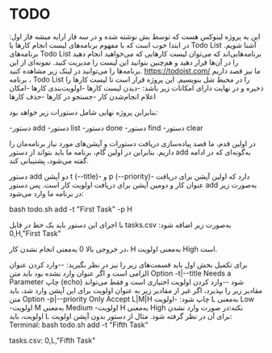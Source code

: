 # TODO
این یه پروژه لینوکس هست که توسط بش نوشته شده و در سه فاز ارايه میشه
فاز اول:
در ابتدا خوب است که با مفهوم برنامه‌های لیست انجام کار‌ها یا Todo List آشنا شویم. برنامه‌های Todo List برنامه‌هایی‌اند که می‌توان لیست کار‌هایی که می‌خواهید انجام دهید را در آن‌ها قرار دهید و هم‌چنین بتوانید این لیست را مدیریت کنید. نمونه‌ای از این برنامه‌ها را می‌توانید در لینک زیر مشاهده کنید.
https://todoist.com/
ما نیز قصد داریم ، برنامه Todo List را در محیط شل بنویسیم. این پروژه قرار است تا لیست کار‌ها را ذخیره و در نهایت دارای امکانات زیر باشد:
 -دیدن لیست کار‌ها
 -اولویت‌بندی کار‌ها
 -امکان اعلام انجام‌شدن کار
 -جستجو در کار‌ها
 -حذف کار‌ها
 
 بنابراین پروژه نهایی شامل دستورات زیر خواهد بود:
 
 -دستور add
 -دستور list
 -دستور done
 -دستور find
 -دستور clear
 
 در اولین قدم، ما قصد پیاده‌سازی دریافت دستورات و آپشن‌های مورد نیاز برنامه‌مان را داریم. بنابر‌این در اولین گام، برنامه ما باید بتواند از دستور add به‌گونه‌ای که در ادامه گفته می‌شود، پشتیبانی کند.

 دستور add دو آپشن t (--title)- و p (--priority)- دارد که اولین آپشن برای دریافت عنوان کار و دومین آپشن برای دریافت اولویت کار است. پس دستور add به‌صورت زیر در برنامه ما وارد می‌شود:

bash todo.sh add -t "First Task" -p H

با اجرای این دستور باید یک خط در فایل tasks.csv به‌صورت زیر اضافه شود:
0,H,"First Task"

در خروجی بالا 0 به‌معنی انجام نشدن کار، H به‌معنی اولویت High است.

برای تکمیل بخش اول باید قسمت‌های زیر را نیز در نظر بگیرید:
--وارد کردن عنوان الزامی است و اگر عنوان وارد نشده بود باید متن Option -t|--title Needs a Parameter چاپ (echo) شود
--وارد کردن اولویت اختیاری است و فقط می‌تواند مقادیر زیر را بپذیرد، اگر غیر از مقادیر زیر به عنوان اولویت برای این آپشن وارد شد، باید متن Option -p|--priority Only Accept L|M|H چاپ شود:
	-اولویت L به‌معنی Low
	-اولویت M به‌معنی Medium
	-اولویت H به‌معنی High
   نکته:در صورت وارد نشدن اولویت، باید L برای آن در نظر گرفته شود.
   مثال از دستور بدون آپشن اولویت:
   Terminal:
   bash todo.sh add -t "Fifth Task"
   
   tasks.csv:
   0,L,"Fifth Task"
   



